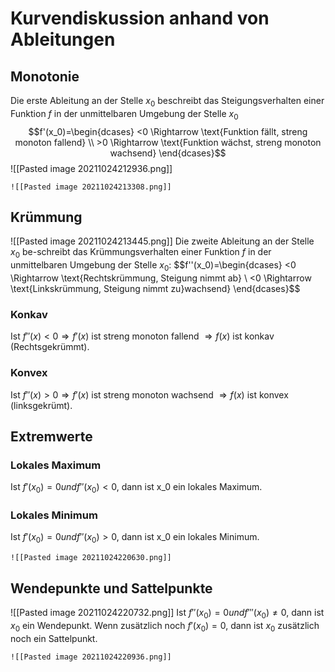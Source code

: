 # Kurvendiskussion anhand von Ableitungen

## Monotonie

Die erste Ableitung an der Stelle $x_0$ beschreibt das Steigungsverhalten einer Funktion $f$ in der unmittelbaren Umgebung der Stelle $x_0$
$$f'(x_0)=\begin{dcases}
        <0 \Rightarrow \text{Funktion fällt, streng monoton fallend} \\
        >0 \Rightarrow \text{Funktion wächst, streng monoton wachsend}
\end{dcases}$$
![[Pasted image 20211024212936.png]]

```ad-example
![[Pasted image 20211024213308.png]]
```

## Krümmung

![[Pasted image 20211024213445.png]]
Die zweite Ableitung an der Stelle $x_0$ be-schreibt das Krümmungsverhalten einer Funktion $f$ in der unmittelbaren Umgebung der Stelle $x_0$:
$$f''(x_0)=\begin{dcases}
        <0 \Rightarrow \text{Rechtskrümmung, Steigung nimmt ab} \\
       <0 \Rightarrow \text{Linkskrümmung, Steigung nimmt zu}wachsend}
\end{dcases}$$

### Konkav

Ist $f''(x) < 0 \Rightarrow f'(x)$ ist streng monoton fallend $\Rightarrow f(x)$ ist konkav (Rechtsgekrümmt).

### Konvex

Ist $f''(x) > 0 \Rightarrow f'(x)$ ist streng monoton wachsend $\Rightarrow f(x)$ ist konvex (linksgekrümt).

## Extremwerte

### Lokales Maximum

Ist $f'(x_0)=0 und f''(x_0)<0$, dann ist x_0 ein lokales Maximum.

### Lokales Minimum

Ist $f'(x_0)=0 und f''(x_0)>0$, dann ist x_0 ein lokales Minimum.

```ad-example
![[Pasted image 20211024220630.png]]
```

## Wendepunkte und Sattelpunkte

![[Pasted image 20211024220732.png]]
Ist $f''(x_0)=0 und f'''(x_0)\neq 0$, dann ist $x_0$ ein Wendepunkt.
Wenn zusätzlich noch $f'(x_0)=0$, dann ist $x_0$ zusätzlich noch ein Sattelpunkt.

```ad-example
![[Pasted image 20211024220936.png]]
```
